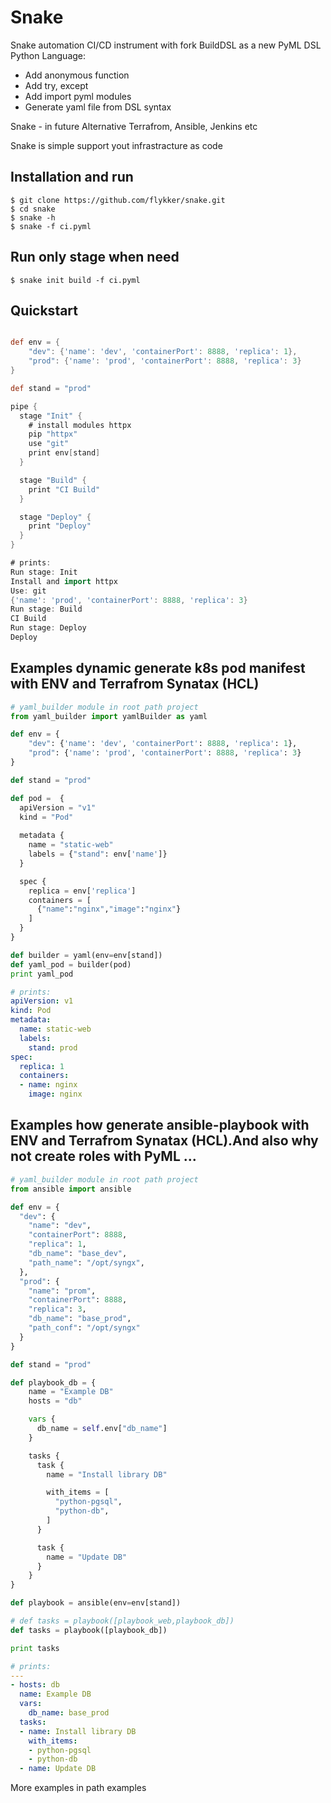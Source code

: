 # Snake

Snake automation CI/CD instrument with fork BuildDSL as a new PyML DSL Python Language:

* Add anonymous function
* Add try, except
* Add import pyml modules
* Generate yaml file from DSL syntax


Snake - in future Alternative Terrafrom, Ansible, Jenkins etc

Snake is simple support yout infrastracture as code

## Installation and run

    $ git clone https://github.com/flykker/snake.git
    $ cd snake
    $ snake -h
    $ snake -f ci.pyml

## Run only stage when need
    $ snake init build -f ci.pyml


## Quickstart

```groovy

def env = {
    "dev": {'name': 'dev', 'containerPort': 8888, 'replica': 1},
    "prod": {'name': 'prod', 'containerPort': 8888, 'replica': 3}
}

def stand = "prod"

pipe {
  stage "Init" {
    # install modules httpx
    pip "httpx"
    use "git"
    print env[stand]
  }

  stage "Build" {
    print "CI Build"
  }

  stage "Deploy" {
    print "Deploy"
  }
}

# prints:
Run stage: Init
Install and import httpx
Use: git
{'name': 'prod', 'containerPort': 8888, 'replica': 3}
Run stage: Build
CI Build
Run stage: Deploy
Deploy
```

## Examples dynamic generate k8s pod manifest with ENV and Terrafrom Synatax (HCL)


```py
# yaml_builder module in root path project
from yaml_builder import yamlBuilder as yaml

def env = {
    "dev": {'name': 'dev', 'containerPort': 8888, 'replica': 1},
    "prod": {'name': 'prod', 'containerPort': 8888, 'replica': 3}
}

def stand = "prod"

def pod =  {
  apiVersion = "v1"
  kind = "Pod"
  
  metadata {
    name = "static-web"
    labels = {"stand": env['name']}
  }

  spec {
    replica = env['replica']
    containers = [
      {"name":"nginx","image":"nginx"}
    ]
  }
}

def builder = yaml(env=env[stand])
def yaml_pod = builder(pod)
print yaml_pod
```
```yaml
# prints:
apiVersion: v1
kind: Pod
metadata:
  name: static-web
  labels:
    stand: prod
spec:
  replica: 1
  containers:
  - name: nginx
    image: nginx

```

## Examples how generate ansible-playbook with ENV and Terrafrom Synatax (HCL).And also why not create roles with PyML ...


```py
# yaml_builder module in root path project
from ansible import ansible

def env = {
  "dev": {
    "name": "dev",
    "containerPort": 8888,
    "replica": 1,
    "db_name": "base_dev",
    "path_name": "/opt/syngx",
  },
  "prod": {
    "name": "prom",
    "containerPort": 8888,
    "replica": 3,
    "db_name": "base_prod",
    "path_conf": "/opt/syngx"
  }
}

def stand = "prod"

def playbook_db = {
    name = "Example DB"
    hosts = "db"

    vars {
      db_name = self.env["db_name"]
    }

    tasks {
      task {
        name = "Install library DB"

        with_items = [
          "python-pgsql",
          "python-db",
        ]
      }

      task {
        name = "Update DB"
      }
    }
}

def playbook = ansible(env=env[stand])

# def tasks = playbook([playbook_web,playbook_db])
def tasks = playbook([playbook_db])

print tasks
```

```yaml
# prints:
---
- hosts: db
  name: Example DB
  vars:
    db_name: base_prod  
  tasks:
  - name: Install library DB
    with_items:
    - python-pgsql
    - python-db
  - name: Update DB

```

More examples in path examples

